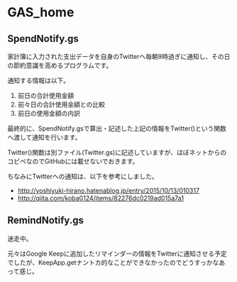 # GAS_home

## SpendNotify.gs

家計簿に入力された支出データを自身のTwitterへ毎朝9時過ぎに通知し、その日の節約意識を高めるプログラムです。

通知する情報は以下。

1. 前日の合計使用金額
2. 前々日の合計使用金額との比較
3. 前日の使用金額の内訳

最終的に、SpendNotify.gsで算出・記述した上記の情報をTwitter()という関数へ渡して通知を行います。

Twitter()関数は別ファイル(Twitter.gs)に記述していますが、ほぼネットからのコピペなのでGitHubには載せないでおきます。

ちなみにTwitterへの通知は、以下を参考にしました。

- http://yoshiyuki-hirano.hatenablog.jp/entry/2015/10/13/010317
- http://qiita.com/koba0124/items/82276dc0219ad015a7a1

## RemindNotify.gs

迷走中。

元々はGoogle Keepに追加したリマインダーの情報をTwitterに通知させる予定でしたが、KeepApp.getナントカ的なことができなかったのでどうすっかなあって感じ。

